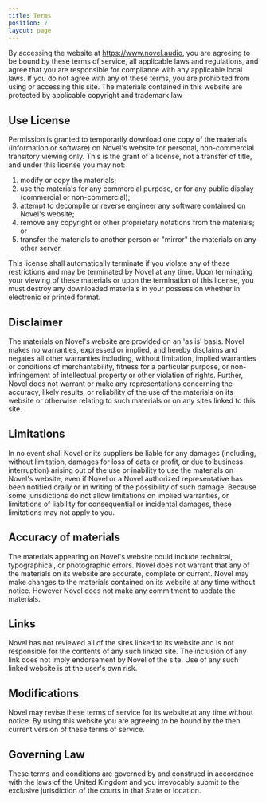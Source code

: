 ```yaml
---
title: Terms
position: 7
layout: page
---
```


By accessing the website at https://www.novel.audio, you are agreeing to be bound by these terms of service, all applicable laws and regulations, and agree that you are responsible for compliance with any applicable local laws. If you do not agree with any of these terms, you are prohibited from using or accessing this site. The materials contained in this website are protected by applicable copyright and trademark law

## Use License

Permission is granted to temporarily download one copy of the materials (information or software) on Novel's website for personal, non-commercial transitory viewing only. This is the grant of a license, not a transfer of title, and under this license you may not:

1. modify or copy the materials;
2. use the materials for any commercial purpose, or for any public display (commercial or non-commercial);
3. attempt to decompile or reverse engineer any software contained on Novel's website;
4. remove any copyright or other proprietary notations from the materials; or
5. transfer the materials to another person or "mirror" the materials on any other server.

This license shall automatically terminate if you violate any of these restrictions and may be terminated by Novel at any time. Upon terminating your viewing of these materials or upon the termination of this license, you must destroy any downloaded materials in your possession whether in electronic or printed format.

## Disclaimer

The materials on Novel's website are provided on an 'as is' basis. Novel makes no warranties, expressed or implied, and hereby disclaims and negates all other warranties including, without limitation, implied warranties or conditions of merchantability, fitness for a particular purpose, or non-infringement of intellectual property or other violation of rights.
Further, Novel does not warrant or make any representations concerning the accuracy, likely results, or reliability of the use of the materials on its website or otherwise relating to such materials or on any sites linked to this site.

## Limitations

In no event shall Novel or its suppliers be liable for any damages (including, without limitation, damages for loss of data or profit, or due to business interruption) arising out of the use or inability to use the materials on Novel's website, even if Novel or a Novel authorized representative has been notified orally or in writing of the possibility of such damage. Because some jurisdictions do not allow limitations on implied warranties, or limitations of liability for consequential or incidental damages, these limitations may not apply to you.

## Accuracy of materials

The materials appearing on Novel's website could include technical, typographical, or photographic errors. Novel does not warrant that any of the materials on its website are accurate, complete or current. Novel may make changes to the materials contained on its website at any time without notice. However Novel does not make any commitment to update the materials.

## Links

Novel has not reviewed all of the sites linked to its website and is not responsible for the contents of any such linked site. The inclusion of any link does not imply endorsement by Novel of the site. Use of any such linked website is at the user's own risk.

## Modifications

Novel may revise these terms of service for its website at any time without notice. By using this website you are agreeing to be bound by the then current version of these terms of service.

## Governing Law

These terms and conditions are governed by and construed in accordance with the laws of the United Kingdom and you irrevocably submit to the exclusive jurisdiction of the courts in that State or location.
